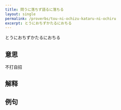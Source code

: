 ```yaml
---
title: 問うに落ちず語るに落ちる
layout: single
permalink: /proverbs/tou-ni-ochizu-kataru-ni-ochiru
excerpt: とうにおちずかたるにおちる
---
```


とうにおちずかたるにおちる

## 意思

不打自招

## 解释

## 例句

